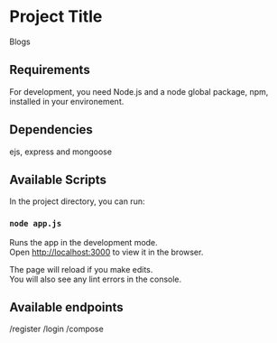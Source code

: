 # Project Title

Blogs

## Requirements

For development, you need Node.js and a node global package, npm, installed in your environement.

## Dependencies

ejs, express and mongoose

## Available Scripts

In the project directory, you can run:

### `node app.js`

Runs the app in the development mode.\
Open [http://localhost:3000](http://localhost:3000) to view it in the browser.

The page will reload if you make edits.\
You will also see any lint errors in the console.

## Available endpoints

/register
/login
/compose
